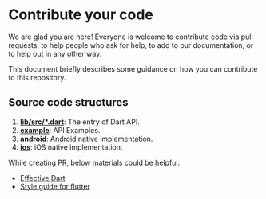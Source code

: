 # Contribute your code

We are glad you are here! Everyone is welcome to contribute code via pull requests, to help people who ask for help, to add to our documentation, or to help out in any other way.

This document briefly describes some guidance on how you can contribute to this repository.

## Source code structures

1. **[lib/src/*.dart](lib/src)**: The entry of Dart API.
2. **[example](example)**: API Examples.
3. **[android](android)**: Android native implementation.
4. **[ios](ios)**: iOS native implementation.

While creating PR, below materials could be helpful:

* [Effective Dart](https://www.dartlang.org/guides/language/effective-dart)
* [Style guide for flutter](https://github.com/flutter/flutter/wiki/Style-guide-for-Flutter-repo)